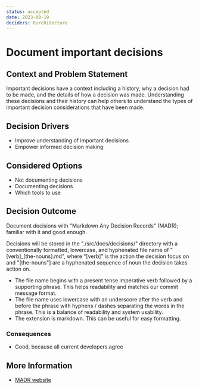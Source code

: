 ```yaml
---
status: accepted
date: 2023-09-19
deciders: Ourchitecture
---
```


# Document important decisions

## Context and Problem Statement

Important decisions have a context including a history, why a decision had to
be made, and the details of how a decision was made. Understanding these
decisions and their history can help others to understand the types of
important decision considerations that have been made.

## Decision Drivers

-   Improve understanding of important decisions
-   Empower informed decision making

## Considered Options

-   Not documenting decisions
-   Documenting decisions
-   Which tools to use

## Decision Outcome

Document decisions with "Markdown Any Decision Records" (MADR); familiar with
it and good enough.

Decisions will be stored in the "./src/docs/decisions/" directory with a
conventionally formatted, lowercase, and hyphenated file name of
"[verb]\_[the-nouns].md", where "[verb]" is the action the decision focus
on and "[the-nouns"] are a hyphenated sequence of noun the decision takes
action on.

-   The file name begins with a present tense imperative verb followed by a
    supporting phrase. This helps readability and matches our commit message
    format.
-   The file name uses lowercase with an underscore after the verb and before
    the phrase with hyphens / dashes separating the words in the phrase.
    This is a balance of readability and system usability.
-   The extension is markdown. This can be useful for easy formatting.

### Consequences

-   Good, because all current developers agree

## More Information

-   [MADR website](https://adr.github.io/madr/)
